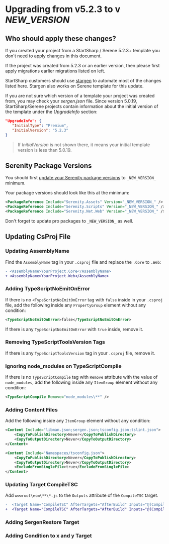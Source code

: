 # Upgrading from v5.2.3 to v _NEW_VERSION_

## Who should apply these changes?
If you created your project from a StartSharp / Serene 5.2.3+ template you don't need to apply changes in this document.

If the project was created from 5.2.3 or an earlier version, then please first apply migrations earlier migrations listed on left.

StartSharp customers should use [stargen](stargen.md) to automate most of the changes listed here.
Stargen also works on Serene template for this update.

If you are not sure which version of a template your project was created from, you may check your *sergen.json* file. Since version 5.0.19, StartSharp/Serene projects contain information about the initial version of the template under the *UpgradeInfo* section:
 
 ```json
"UpgradeInfo": {
    "InitialType": "Premium",
    "InitialVersion": "5.2.3"
}
```

> If *InitialVersion* is not shown there, it means your initial template version is less than 5.0.19.

## Serenity Package Versions
You should first [update your Serenity package versions](README.md) to `_NEW_VERSION_` minimum.

Your package versions should look like this at the minimum:

```xml
<PackageReference Include="Serenity.Assets" Version="_NEW_VERSION_" />
<PackageReference Include="Serenity.Scripts" Version="_NEW_VERSION_" />
<PackageReference Include="Serenity.Net.Web" Version="_NEW_VERSION_" />
```

Don't forget to update pro packages to `_NEW_VERSION_` as well.

<!-- ## Adding New Packages
You should install the new `Serenity.Pro.Coder` package to your project.

With newly added and updated packages there should be a section that looks like this:
```xml
<PackageReference Include="Serenity.Pro.Coder" Version="_NEW_VERSION_" />
``` -->

## Updating CsProj File

### Updating AssemblyName
Find the `AssemblyName` tag in your `.csproj` file and replace the `.Core` to `.Web`:

```diff
- <AssemblyName>YourProject.Core</AssemblyName>
+ <AssemblyName>YourProject.Web</AssemblyName>
```

### Adding TypeScriptNoEmitOnError
If there is no `<TypeScriptNoEmitOnError` tag with `false` inside in your `.csproj` file, add the following inside any `PropertyGroup` element without any condition:

```xml
<TypeScriptNoEmitOnError>false</TypeScriptNoEmitOnError>
```

If there is any `TypeScriptNoEmitOnError` with `true` inside, remove it.

### Removing TypeScriptToolsVersion Tags
If there is any `TypeScriptToolsVersion` tag in your `.csproj` file, remove it.

### Ignoring node_modules on TypeScriptCompile 
If there is no `TypeScriptCompile` tag with `Remove` attribute with the value of `node_modules`, add the following inside any `ItemGroup` element without any condition:

```xml
<TypeScriptCompile Remove="node_modules\**" />
```

### Adding Content Files
Add the following inside any `ItemGroup` element without any condition:

```xml
<Content Include="libman.json;sergen.json;tsconfig.json;tslint.json">
    <CopyToPublishDirectory>Never</CopyToPublishDirectory>
    <CopyToOutputDirectory>Never</CopyToOutputDirectory>
</Content>

<Content Include="Namespaces/tsconfig.json">
    <CopyToPublishDirectory>Never</CopyToPublishDirectory>
    <CopyToOutputDirectory>Never</CopyToOutputDirectory>
    <ExcludeFromSingleFile>true</ExcludeFromSingleFile>
</Content>
```

### Updating Target CompileTSC  
Add `wwwroot\esm\**\*.js` to the `Outputs` attribute of the `CompileTSC` target.

```diff
-  <Target Name="CompileTSC" AfterTargets="AfterBuild" Inputs="@(CompileTSCInputs)" Outputs="wwwroot\Scripts\site\StartSharp.Web.js">
+  <Target Name="CompileTSC" AfterTargets="AfterBuild" Inputs="@(CompileTSCInputs)" Outputs="wwwroot\Scripts\site\StartSharp.Web.js;wwwroot\esm\**\*.js">
```

### Adding SergenRestore Target

### Adding Condition to x and y Target
